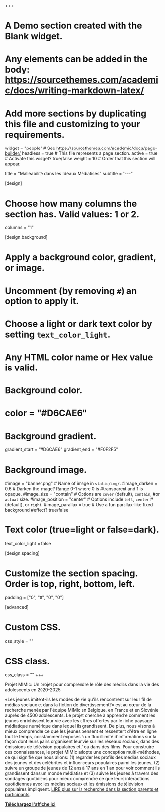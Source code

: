 +++
# A Demo section created with the Blank widget.
# Any elements can be added in the body: https://sourcethemes.com/academic/docs/writing-markdown-latex/
# Add more sections by duplicating this file and customizing to your requirements.

widget = "people"  # See https://sourcethemes.com/academic/docs/page-builder/
headless = true  # This file represents a page section.
active = true  # Activate this widget? true/false
weight = 10  # Order that this section will appear.

title = "Malléabilité dans les Idéaux Médiatisés"
subtitle = "---"

[design]
  # Choose how many columns the section has. Valid values: 1 or 2.
  columns = "1"

[design.background]
  # Apply a background color, gradient, or image.
  #   Uncomment (by removing `#`) an option to apply it.
  #   Choose a light or dark text color by setting `text_color_light`.
  #   Any HTML color name or Hex value is valid.

  # Background color.
  # color = "#D6CAE6"
  
  # Background gradient.
  gradient_start = "#D6CAE6"
  gradient_end = "#F0F2F5"
  
  # Background image.
  #image = "banner.png"  # Name of image in `static/img/`.
#image_darken = 0.6  # Darken the image? Range 0-1 where 0 is #transparent and 1 is opaque.
#image_size = "contain"  #  Options are `cover` (default), `contain`, #or `actual` size.
#image_position = "center"  # Options include `left`, `center` #(default), or `right`.
#image_parallax = true  # Use a fun parallax-like fixed background #effect? true/false

  # Text color (true=light or false=dark).
  text_color_light = false

[design.spacing]
  # Customize the section spacing. Order is top, right, bottom, left.
  padding = ["0", "0", "0", "0"]

[advanced]
 # Custom CSS. 
 css_style = ""
 
 # CSS class.
 css_class = ""
+++

Projet MIMIc: Un projet pour comprendre le rôle des médias dans la vie des adolescents en 2020-2025

«Les jeunes imitent-ils les modes de vie qu'ils rencontrent sur leur fil de médias sociaux et dans la fiction de divertissement?» est au cœur de la recherche menée par l'équipe MIMIc en Belgique, en France et en Slovénie auprès de 4500 adolescents. Le projet cherche à apprendre comment les jeunes enrichissent leur vie avec les offres offertes par le riche paysage médiatique numérique dans lequel ils grandissent. De plus, nous visons à mieux comprendre ce que les jeunes pensent et ressentent d'être en ligne tout le temps, constamment exposés à un flux illimité d'informations sur la façon dont leurs pairs organisent leur vie sur les réseaux sociaux, dans des émissions de télévision populaires et / ou dans des films. Pour construire ces connaissances, le projet MIMIc adopte une conception multi-méthodes, ce qui signifie que nous allons: (1) regarder les profils des médias sociaux des jeunes et des célébrités et influenceurs populaires parmi les jeunes, (2) suivre un groupe de jeunes de 12 ans à 17 ans en 1 an pour voir comment ils grandissent dans un monde médiatisé et (3) suivre les jeunes à travers des sondages quotidiens pour mieux comprendre ce que leurs interactions quotidiennes avec les médias sociaux et les émissions de télévision populaires impliquent. [LIRE plus sur la recherche dans la section parents et participants](http://www.projectmimic.eu/fr/parents/).

<a href="/img/poster_FR.pdf" tabindex="-1"><strong>Téléchargez l'affiche ici</strong></a>